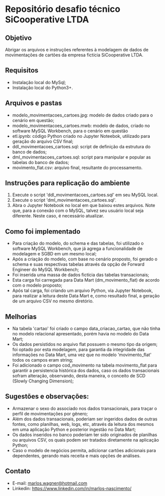# Repositório desafio técnico SiCooperative LTDA

## Objetivo

Abrigar os arquivos e instruções referentes à modelagem de dados de movimentações de cartões da empresa fictícia SiCooperative LTDA.

## Requisitos

* Instalação local do MySql;
* Instalação local do Python3+.

## Arquivos e pastas

* modelo_movimentacoes_cartoes.jpg: modelo de dados criado para o cenário em questão;
* modelo_movimentacoes_cartoes.mwb: modelo de dados, criado no software MySQL Workbench, para o cenário em questão 
* etl.ipynb: código Python criado no Jupyter Noteebok, utilizado para geração do arquivo CSV final;
* ddl_movimentacoes_cartoes.sql: script de definição da estrutura do banco de dados;
* dml_movimentacoes_cartoes.sql: script para manipular e popular as tabelas do banco de dados;
* movimento_flat.csv: arquivo final, resultante do processamento.


## Instruções para replicação do ambiente

1. Execute o script 'ddl_movimentacoes_cartoes.sql' em seu MySQL local.
2. Execute o script 'dml_movimentacoes_cartoes.sql'.
3. Abra o Jupyter Notebook no local em que baixou estes arquivos. Note que, para a conexão com o MySQL, talvez seu usuário local seja diferente. Neste caso, é necessário atualizar.

## Como foi implementado

* Para criação do modelo, do schema e das tabelas, foi utilizado o software MySQL Workbench, que já agrega a funcionalidade de modelagem e SGBD em um mesmo local;
* Após a criação do modelo, com base no cenário proposto, foi gerado o schema e suas respectivas tabelas através da opção de Forward Engineer do MySQL Workbench;
* Foi inserida uma massa de dados fictícia das tabelas transacionais;
* Esta carga foi carregada para Data Mart (dm_movimento_flat) de acordo com o modelo proposto;
* Após tal carga, foi criando um arquivo Python, via Jupyter Notebook, para realizar a leitura deste Data Mart e, como resultado final, a geração de um arquivo CSV no mesmo diretório.

## Melhorias

* Na tabela 'cartao' foi criado o campo data_criacao_cartao, que não tinha no modelo relacional apresentado, porém havia no modelo do Data Mart;
* Os dados persistidos no arquivo flat possuem o mesmo tipo da origem; foi optado por esta modelagem, para garantia da integridade das informações no Data Mart, uma vez que no modelo 'movimento_flat' todos os campos eram string;
* Foi adicionado o campo cod_movimento na tabela movimento_flat para garantir a persistencia histórica dos dados, caso os dados transacionais sofram alteração, observando, desta maneira, o conceito de SCD (Slowly Changing Dimension);


## Sugestões e observações:

* Armazenar o sexo do associado nos dados transacionais, para traçar o perfil de movimentações por gênero;
* Além dos dados transacionais, poderiam ser ingeridos dados de outras fontes, como planilhas, web, logs, etc, através da leitura dos mesmos em uma aplicação Python e posterior ingestão no Data Mart;
* Os dados inseridos no banco poderiam ter sido originados de planilhas ou arquivos CSV, os quais podem ser tratados diretamente na aplicação Python;
* Caso o modelo de negócios permita, adicionar cartões adicionais para dependentes, gerando mais receita e mais opções de análises.

## Contato 

* E-mail: marlos.wagner@hotmail.com
* Linkedin: https://www.linkedin.com/in/marlos-nascimento/